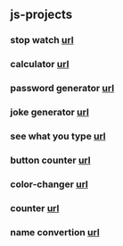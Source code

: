 ## js-projects

### stop watch [url](https://github.com/parveshahamed00/js-Stop-watch)
### calculator [url](https://github.com/parveshahamed00/js-Arithmetic-calculator)
### password generator [url](https://github.com/parveshahamed00/js-password-generator)
### joke generator [url](https://github.com/parveshahamed00/js-random-joke-generator)
### see what you type [url](https://github.com/parveshahamed00/js-see-what-you-type)
### button counter [url](https://github.com/parveshahamed00/js-button-count)
### color-changer [url](https://github.com/parveshahamed00/js-color-changer)
### counter [url](https://github.com/parveshahamed00/js-basicCounter)
### name convertion [url](https://github.com/parveshahamed00/js-nameConvertion)
